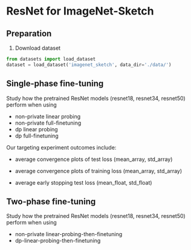 # ResNet for ImageNet-Sketch

## Preparation

1. Download dataset

```python
from datasets import load_dataset
dataset = load_dataset('imagenet_sketch', data_dir='./data/')
```

## Single-phase fine-tuning

Study how the pretrained ResNet models (resnet18, resnet34, resnet50) perform when using

- non-private linear probing
- non-private full-finetuning
- dp linear probing
- dp full-finetuning

Our targeting experiment outcomes include:

- average convergence plots of test loss (mean_array, std_array)

- average convergence plots of training loss (mean_array, std_array)

- average early stopping test loss (mean_float, std_float)

## Two-phase fine-tuning

Study how the pretrained ResNet models (resnet18, resnet34, resnet50) perform when using

- non-private linear-probing-then-finetuning
- dp-linear-probing-then-finetuning
